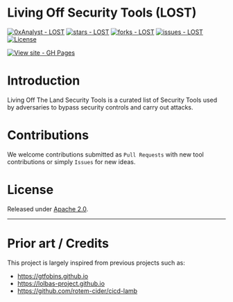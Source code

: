 # Living Off Security Tools (LOST)
[![0xAnalyst - LOST](https://img.shields.io/static/v1?label=boostsecurityio&message=lotp&color=blue&logo=github)](https://github.com/0xAnalyst/Project-Lost "Go to GitHub repo")
[![stars - LOST](https://img.shields.io/github/stars/0xAnalyst/Project-Lost?style=social)](https://github.com/0xAnalyst/Project-Lost)
[![forks - LOST](https://img.shields.io/github/forks/0xAnalyst/Project-Lost?style=social)](https://github.com/0xAnalyst/Project-Lost)
[![issues - LOST](https://img.shields.io/github/issues/0xAnalyst/Project-Lost)](https://github.com/0xAnalyst/Project-Lost/issues)
[![License](https://img.shields.io/badge/License-Apache_2.0-blue.svg)](https://opensource.org/licenses/Apache-2.0)

[![View site - GH Pages](https://img.shields.io/badge/View_site-GH_Pages-2ea44f?style=for-the-badge)](https://0xAnalyst.github.io/Project-Lost)
# Introduction

Living Off The Land Security Tools is a curated list of Security Tools used by adversaries to bypass security controls and carry out attacks. 

# Contributions

We welcome contributions submitted as `Pull Requests` with new tool contributions or simply `Issues` for new ideas.

# License

Released under [Apache 2.0](/LICENSE).

---

# Prior art / Credits

This project is largely inspired from previous projects such as:
- https://gtfobins.github.io
- https://lolbas-project.github.io
- https://github.com/rotem-cider/cicd-lamb
